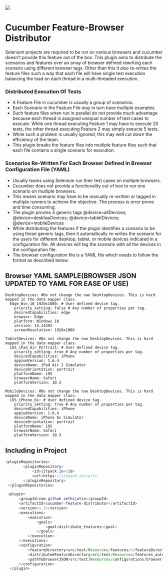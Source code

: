 [![](https://jitpack.io/v/sethijatin/cucumber-feature-distributor.svg)](https://jitpack.io/#sethijatin/cucumber-feature-distributor)
# Cucumber Feature-Browser Distributor

Selenium projects are required to be run on various browsers and cucumber doesn't provide this feature out of the box. This plugin aims to distribute the scenarios and features over an array of browser defined rewriting each scenario using different browser tags. Other than this it also re-writes the feature files such a way that each file will have single test execution balancing the load on each thread in a multi-threaded execution.

### Distributed Execution Of Tests
* A Feature File in cucumber is usually a group of scenarios.
* Each Scenario in the Feature File may in turn have multiple examples.
* Such feature files when run in parallel do not provide much advantage because each thread is assigned unequal number of test cases to execute. While one thread executing Feature 1 may have to execute 20 tests, the other thread executing Feature 2 may simply exeucte 5 tests. 
* While such a problem is usually ignored, this may well cut down the efficiency of the team.
* This plugin breaks the feature files into mutliple feature files such that each file contains a single scenario for execution.

### Scenarios Re-Written For Each Browser Defined In Browser Configuration File (YAML)
* Usually teams using Selenium run their test cases on multiple browsers.
* Cucumber does not provide a functionality out of box to run one scenario on multiple browsers.
* This means scenario may have to be manually re-written or tagged in multiple runners to achieve the objective. The process is error prone and time consuming.
* The plugin provies 4 generic tags @device=allDevices; @device=desktopDevices; @device=tabletDevices; @device=mobileDevices
* While distributing the features if the plugin identifies a scenario to be using these generic tags, then it automatically re-writes the scenario for the users for different desktop, tablet, or mobile devices indicated in a configuration file. All devices will tag the scenario with all the devices in the configuration file. 
* The browser configuration file is a YAML file which needs to follow the format as described below. 


## Browser YAML SAMPLE(BROWSER JSON UPDATED TO YAML FOR EASE OF USE)

```YML
DesktopDevices: #Do not change the nae DesktopDevices. This is hard mapped in the data mapper class.
  Edge_Win_10_1920x1080: # User defined device tag.
    priority_setting: false # Any number of properties per tag.
    desiredCapabilities: edge
    browser: Edge
    platform: Windows 10
    version: 14.14393
    screenResolution: 1920x1080

TabletDevices: #Do not change the nae DesktopDevices. This is hard mapped in the data mapper class.
  iOS_iPad_Air_Portrait: # User defined device tag.
    priority_setting: true # Any number of properties per tag.
    desiredCapabilities: iPhone
    appiumVersion: 1.6.4
    deviceName: iPad Air 2 Simulator
    deviceOrientation: portrait
    platformName: iOS
    browserName: Safari
    platformVersion: 10.3

MobileDevices: #Do not change the nae DesktopDevices. This is hard mapped in the data mapper class.
  iOS_iPhone_6s: # User defined device tag.
    priority_setting: true # Any number of properties per tag.
    desiredCapabilities: iPhone
    appiumVersion: 1.6.4
    deviceName: iPhone 6s Simulator
    deviceOrientation: portrait
    platformName: iOS
    browserName: Safari
    platformVersion: 10.3
```

## Including in Project
```java
<pluginRepositories>
        <pluginRepository>
            <id>jitpack.io</id>
            <url>https://jitpack.io</url>
        </pluginRepository>
 </pluginRepositories>

 <plugin>
      <groupId>com.github.sethijatin</groupId>
      <artifactId>cucumber-feature-distributor</artifactId>
      <version>1.2</version>
      <executions>
          <execution>
              <goals>
                  <goal>distribute_features</goal>
              </goals>
          </execution>
      </executions>
      <configuration>
          <featureDirectory>src/test/Resources/features/</featureDirectory> <!-- Path where actual feature files created for the projects are placed -->
          <distributedFeatureDirectory>src/test/Resources/features_automation/</distributedFeatureDirectory> <!-- Path where distributed features will be placed -->
          <pathToBrowserJSON>src/test/Resources/configurations/browser-config.yaml</pathToBrowserJSON> <!-- A Browser Config File (UPDATED TO YAML NO MORE JSON). Following a specific standard. Format is fixed and must not be changed.-->
      </configuration>
  </plugin>
```
